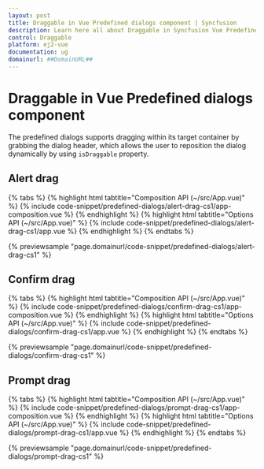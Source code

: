 ```yaml
---
layout: post
title: Draggable in Vue Predefined dialogs component | Syncfusion
description: Learn here all about Draggable in Syncfusion Vue Predefined dialogs component of Syncfusion Essential JS 2 and more.
control: Draggable 
platform: ej2-vue
documentation: ug
domainurl: ##DomainURL##
---
```


# Draggable in Vue Predefined dialogs component

The predefined dialogs supports dragging within its target container by grabbing the dialog header, which allows the user to reposition the dialog dynamically by using `isDraggable` property.

## Alert drag

{% tabs %}
{% highlight html tabtitle="Composition API (~/src/App.vue)" %}
{% include code-snippet/predefined-dialogs/alert-drag-cs1/app-composition.vue %}
{% endhighlight %}
{% highlight html tabtitle="Options API (~/src/App.vue)" %}
{% include code-snippet/predefined-dialogs/alert-drag-cs1/app.vue %}
{% endhighlight %}
{% endtabs %}
        
{% previewsample "page.domainurl/code-snippet/predefined-dialogs/alert-drag-cs1" %}

## Confirm drag

{% tabs %}
{% highlight html tabtitle="Composition API (~/src/App.vue)" %}
{% include code-snippet/predefined-dialogs/confirm-drag-cs1/app-composition.vue %}
{% endhighlight %}
{% highlight html tabtitle="Options API (~/src/App.vue)" %}
{% include code-snippet/predefined-dialogs/confirm-drag-cs1/app.vue %}
{% endhighlight %}
{% endtabs %}
        
{% previewsample "page.domainurl/code-snippet/predefined-dialogs/confirm-drag-cs1" %}

## Prompt drag

{% tabs %}
{% highlight html tabtitle="Composition API (~/src/App.vue)" %}
{% include code-snippet/predefined-dialogs/prompt-drag-cs1/app-composition.vue %}
{% endhighlight %}
{% highlight html tabtitle="Options API (~/src/App.vue)" %}
{% include code-snippet/predefined-dialogs/prompt-drag-cs1/app.vue %}
{% endhighlight %}
{% endtabs %}
        
{% previewsample "page.domainurl/code-snippet/predefined-dialogs/prompt-drag-cs1" %}